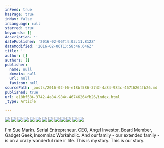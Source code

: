 ```yaml
---
inFeed: true
hasPage: true
inNav: false
inLanguage: null
starred: true
keywords: []
description: ''
datePublished: '2016-02-06T14:03:11.812Z'
dateModified: '2016-02-06T13:58:46.646Z'
title: ''
author: []
authors: []
publisher:
  name: null
  domain: null
  url: null
  favicon: null
sourcePath: _posts/2016-02-06-e18bf586-3742-4a84-984c-46746264fb26.md
published: true
url: e18bf586-3742-4a84-984c-46746264fb26/index.html
_type: Article

---
```

![](https://the-grid-user-content.s3-us-west-2.amazonaws.com/e7b6d816-9253-401e-b182-5766b9a41f99.jpg)
![](https://the-grid-user-content.s3-us-west-2.amazonaws.com/a11a2403-3e35-4620-a59c-e5433984beaa.jpg)
![](https://the-grid-user-content.s3-us-west-2.amazonaws.com/a2d61720-a634-4018-80f8-02c2f4f6fe1b.jpg)
![](https://the-grid-user-content.s3-us-west-2.amazonaws.com/b6e7e112-3c26-40c6-8fbc-ac36a69ecd8b.jpg)
![](https://the-grid-user-content.s3-us-west-2.amazonaws.com/34321dec-2732-4bdf-a1b1-407a55b2e578.jpg)
![](https://the-grid-user-content.s3-us-west-2.amazonaws.com/cf79193a-3e91-4a3d-9cee-e51c31b84109.jpg)
![](https://the-grid-user-content.s3-us-west-2.amazonaws.com/d5aa0edd-ac02-4b8b-a544-8084f8f5e35b.jpg)
![](https://the-grid-user-content.s3-us-west-2.amazonaws.com/02bd53e9-dc82-431c-89d2-2ba7ad390c90.jpg)
![](https://the-grid-user-content.s3-us-west-2.amazonaws.com/05597cd2-9bea-4609-8cee-4b94d0df9017.jpg)
![](https://the-grid-user-content.s3-us-west-2.amazonaws.com/0dfcb8a2-1460-470c-ad2c-97fceb6a939a.jpg)
![](https://the-grid-user-content.s3-us-west-2.amazonaws.com/8380dd89-a419-42b7-8c0f-afc85e5cf227.jpg)
![](https://the-grid-user-content.s3-us-west-2.amazonaws.com/40fcc2ff-c25a-4a6e-a0e5-528e04ac2052.jpg)
![](https://the-grid-user-content.s3-us-west-2.amazonaws.com/65e080de-40c3-4cd1-8f44-5825a9449032.jpg)

I'm Sue Marks.  Serial Entrepreneur, CEO, Angel Investor, Board Member, Gadget Geek, Insomniac Workaholic.  And our family - our extended family - is on a crazy wonderful ride in life.  This is my story.  This is our story.